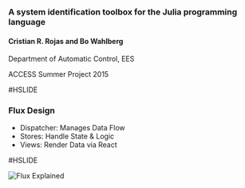 ### A system identification toolbox for the Julia programming language

#### Cristian R. Rojas and Bo Wahlberg

Department of Automatic Control, EES

ACCESS Summer Project 2015

#HSLIDE

### Flux Design

- Dispatcher: Manages Data Flow
- Stores: Handle State & Logic
- Views: Render Data via React

#HSLIDE

![Flux Explained](https://facebook.github.io/flux/img/flux-simple-f8-diagram-explained-1300w.png)